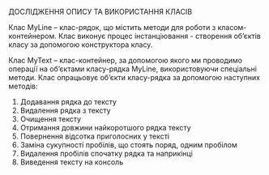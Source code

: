 ДОСЛІДЖЕННЯ ОПИСУ ТА ВИКОРИСТАННЯ КЛАСІВ

Клас MyLine – клас-рядок, що містить методи для роботи з класом-контейнером. Клас виконує процес інстанціювання  - створення об’єктів класу за допомогою конструктора класу.

Клас MyText – клас-контейнер, за допомогою якого ми проводимо операції на об’єктами класу-рядка MyLine, використовуючи спеціальні методи. Клас опрацьовує об’єкти класу-рядка за допомогою наступних методів:
1)	Додавання рядка до тексту
2)	Видалення рядка з тексту
3)	Очищення тексту
4)	Отримання довжини найкоротшого рядка тексту
5)	Повернення відсотка приголосних у тексті
6)	Заміна сукупності пробілів, що стоять поряд, одним пробілом
7)	Видалення пробілів спочатку рядка та наприкінці
8)	Виведення тексту на консоль
